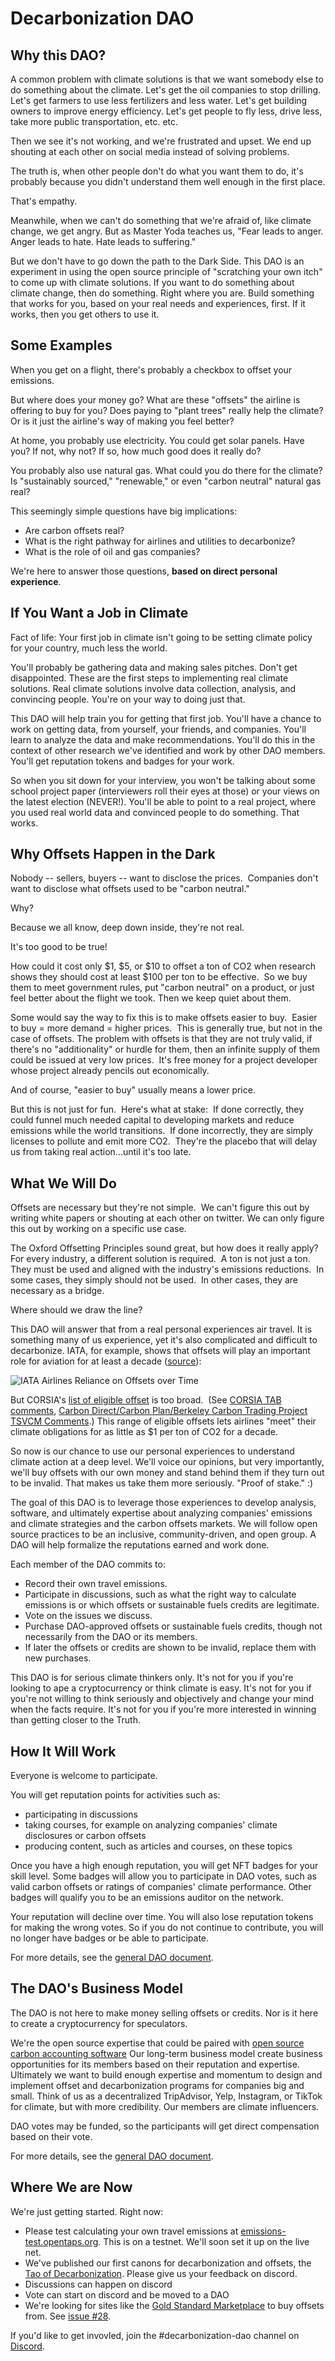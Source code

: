 # Decarbonization DAO

## Why this DAO?

A common problem with climate solutions is that we want somebody else to do something about the climate.  Let's get the oil companies to stop drilling.  Let's get farmers to use less fertilizers and less water.  Let's get building owners to improve energy efficiency.  Let's get people to fly less, drive less, take more public transportation, etc. etc.

Then we see it's not working, and we're frustrated and upset.  We end up shouting at each other on social media instead of solving problems.  

The truth is, when other people don't do what you want them to do, it's probably because you didn't understand them well enough in the first place.  

That's empathy.

Meanwhile, when we can't do something that we're afraid of, like climate change, we get angry.  But as Master Yoda teaches us, "Fear leads to anger. Anger leads to hate. Hate leads to suffering." 

But we don't have to go down the path to the Dark Side.  This DAO is an experiment in using the open source principle of "scratching your own itch" to come up with climate solutions.  If you want to do something about climate change,
then do something.  Right where you are.  Build something that works for you, based on your real needs and experiences, first.  If it works, then you get others to use it.

## Some Examples

When you get on a flight, there's probably a checkbox to offset your emissions.  

But where does your money go?  What are these "offsets" the airline is offering to buy for you?  Does paying to "plant trees" really help the climate?  Or is it just the airline's way of making you feel better?  

At home, you probably use electricity.  You could get solar panels.  Have you?  If not, why not?  If so, how much good does it really do?  

You probably also use natural gas.  What could you do there for the climate?  Is "sustainably sourced," "renewable," or even "carbon neutral" natural gas real? 

This seemingly simple questions have big implications:
- Are carbon offsets real?
- What is the right pathway for airlines and utilities to decarbonize?
- What is the role of oil and gas companies?  

We're here to answer those questions, __based on direct personal experience__.

## If You Want a Job in Climate

Fact of life: Your first job in climate isn't going to be setting climate policy for your country, much less the world.  

You'll probably be gathering data and making sales pitches.  Don't get disappointed.  These are the first steps to implementing real climate solutions.  Real climate solutions involve data collection, analysis, and convincing people.  You're on your way to doing just that.

This DAO will help train you for getting that first job.  You'll have a chance to work on getting data, from yourself, your friends, and  companies.  You'll learn to analyze the data and make recommendations.  You'll do this in the context of other research we've identified and work by other DAO members.  You'll get reputation tokens and badges for your work.

So when you sit down for your interview, you won't be talking about some school project paper (interviewers roll their eyes at those) or your views on the latest election (NEVER!).  You'll be able to point to a real project, where you used real world data and convinced people to do something.  That works. 

## Why Offsets Happen in the Dark

Nobody -- sellers, buyers -- want to disclose the prices.  Companies don't want to disclose what offsets used to be "carbon neutral."

Why?

Because we all know, deep down inside, they're not real.  

It's too good to be true!  

How could it cost only $1, $5, or $10 to offset a ton of CO2 when research shows they should cost at least $100 per ton to be effective.  So we buy them to meet government rules, put "carbon neutral" on a product, or just feel better about the flight we took.  Then we keep quiet about them.

Some would say the way to fix this is to make offsets easier to buy.  Easier to buy = more demand = higher prices.  This is generally true, but not in the case of offsets.  The problem with offsets is that they are not truly valid, if there's no "additionality" or hurdle for them, then an infinite supply of them could be issued at very low prices.  It's free money for a project developer whose project already pencils out economically.  

And of course, "easier to buy" usually means a lower price.  

But this is not just for fun.  Here's what at stake:  If done correctly, they could funnel much needed capital to developing markets and reduce emissions while the world transitions.  If done incorrectly, they are simply licenses to pollute and emit more CO2.  They're the placebo that will delay us from taking real action...until it's too late.

## What We Will Do

Offsets are necessary but they're not simple.  We can't figure this out by writing white papers or shouting at each other on twitter.  We can only figure this out by working on a specific use case.  

The Oxford Offsetting Principles sound great, but how does it really apply?  For every industry, a different solution is required.  A ton is not just a ton.  They must be used and aligned with the industry's emissions reductions.  In some cases, they simply should not be used.  In other cases, they are necessary as a bridge.

Where should we draw the line?  

This DAO will answer that from a real personal experiences air travel.  It is something many of us experience, yet it's also complicated and difficult to decarbonize.  IATA, for example, shows that offsets will play an important role for aviation for at least a decade ([source](https://www.iata.org/contentassets/b3783d24c5834634af59148c718472bb/factsheet_offsettingandcarboncapture.pdfv)):

![IATA Airlines Reliance on Offsets over Time](images/iata-offsets-use-timeline.png)

But CORSIA's [list of eligible offset](https://www.icao.int/environmental-protection/CORSIA/Pages/CORSIA-Emissions-Units.aspx) is too broad.  (See [CORSIA TAB comments](https://www.icao.int/environmental-protection/CORSIA/Documents/TAB/TAB_Public%20comments_Consolidated.pdf), [Carbon Direct/Carbon Plan/Berkeley Carbon Trading Project TSVCM Comments](https://carbon-direct.com/wp-content/uploads/2021/02/Carbon-Direct_Carbon-Plan_Berkeley-Carbon-Trading-Project_TSVCM-Comments-1.pdf).)   This range of eligible offsets lets airlines "meet" their climate obligations for as little as $1 per ton of CO2 for a decade.  

So now is our chance to use our personal experiences to understand climate action at a deep level.  We'll voice our opinions, but very importantly, we'll buy offsets with our own money and stand behind them if they turn out to be invalid.  That makes us take them more seriously.  "Proof of stake." :)

The goal of this DAO is to leverage those experiences to develop analysis, software, and ultimately expertise about analyzing companies' emissions and climate strategies and the carbon offsets markets.  We will follow open source practices to be an inclusive, community-driven, and open group.  A DAO will help formalize the reputations earned and work done.  

Each member of the DAO commits to:
- Record their own travel emissions.
- Participate in discussions, such as what the right way to calculate emissions is or which offsets or sustainable fuels credits are legitimate.
- Vote on the issues we discuss.
- Purchase DAO-approved offsets or sustainable fuels credits, though not necessarily from the DAO or its members.
- If later the offsets or credits are shown to be invalid, replace them with new purchases.

This DAO is for serious climate thinkers only.  It's not for you if you're looking to ape a cryptocurrency or think climate is easy.  It's not for you if you're not willing to think seriously and objectively and change your mind when the facts require.  It's not for you if you're more interested in winning than getting closer to the Truth.

## How It Will Work

Everyone is welcome to participate.

You will get reputation points for activities such as:
- participating in discussions
- taking courses, for example on analyzing companies' climate disclosures or carbon offsets
- producing content, such as articles and courses, on these topics

Once you have a high enough reputation, you will get NFT badges for your skill level.  Some badges will allow you to participate in DAO votes, such as valid carbon offsets or ratings of companies' climate performance.  Other badges will qualify you to be an emissions auditor on the network.   

Your reputation will decline over time.  You will also lose reputation tokens for making the wrong votes.  So if you do not continue to contribute, you will no longer have badges or be able to participate.   

For more details, see the [general DAO document](../README.md).

## The DAO's Business Model

The DAO is not here to make money selling offsets or credits.  Nor is it here to create a cryptocurrency for speculators.

We're the open source expertise that could be paired with [open source carbon accounting software](https://github.com/opentaps/blockchain-carbon-accounting)  Our long-term business model create business opportunities for its members based on their reputation and expertise.  Ultimately we want to build enough expertise and momentum to design and implement offset and decarbonization programs for companies big and small.  Think of us as a decentralized TripAdvisor, Yelp, Instagram, or TikTok for climate, but with more credibility.  Our members are climate influencers.   

DAO votes may be funded, so the participants will get direct compensation based on their vote.

For more details, see the [general DAO document](../README.md).

## Where We are Now

We're just getting started.  Right now:
- Please test calculating your own travel emissions at [emissions-test.opentaps.org](https://emissions-test.opentaps.org).  This is on a testnet.  We'll soon set it up on the live net.
- We've published our first canons for decarbonization and offsets, the [Tao of Decarbonization](Decarbonization_Tao.md).  Please give us your feedback on discord.
- Discussions can happen on discord 
- Vote can start on discord and be moved to a DAO
- We're looking for sites like the [Gold Standard Marketplace](https://marketplace.goldstandard.org/collections/projects) to buy offsets from.  See [issue #28](https://github.com/opentaps/open-climate-investing/issues/28).

If you'd like to get invovled, join the #decarbonization-dao channel on [Discord](https://discord.gg/7jmwnTyyQ8).
